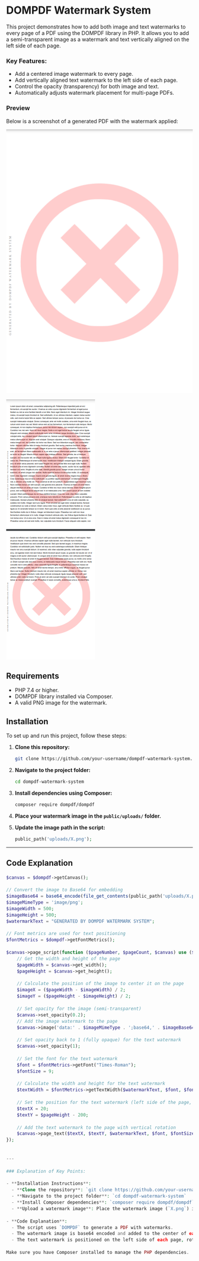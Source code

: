 
# DOMPDF Watermark System

This project demonstrates how to add both image and text watermarks to every page of a PDF using the DOMPDF library in PHP. It allows you to add a semi-transparent image as a watermark and text vertically aligned on the left side of each page.

### Key Features:
- Add a centered image watermark to every page.
- Add vertically aligned text watermark to the left side of each page.
- Control the opacity (transparency) for both image and text.
- Automatically adjusts watermark placement for multi-page PDFs.

### Preview

Below is a screenshot of a generated PDF with the watermark applied:

![PDF Watermark Preview](https://github.com/AromalShaji/dompdf-watermark/blob/main/Screenshot1.png)

![PDF Watermark Preview](https://github.com/AromalShaji/dompdf-watermark/blob/main/Screenshot.png)

## Requirements

- PHP 7.4 or higher.
- DOMPDF library installed via Composer.
- A valid PNG image for the watermark.

## Installation

To set up and run this project, follow these steps:

1. **Clone this repository:**

    ```bash
    git clone https://github.com/your-username/dompdf-watermark-system.git
    ```

2. **Navigate to the project folder:**

    ```bash
    cd dompdf-watermark-system
    ```

3. **Install dependencies using Composer:**

    ```bash
    composer require dompdf/dompdf
    ```

4. **Place your watermark image in the `public/uploads/` folder.**

5. **Update the image path in the script:**

    ```php
    public_path('uploads/X.png');
    ```

---

## Code Explanation

```php
$canvas = $dompdf->getCanvas();

// Convert the image to Base64 for embedding
$imageBase64 = base64_encode(file_get_contents(public_path('uploads/X.png')));
$imageMimeType = 'image/png';
$imageWidth = 500;
$imageHeight = 500;
$watermarkText = "GENERATED BY DOMPDF WATERMARK SYSTEM";

// Font metrics are used for text positioning
$fontMetrics = $dompdf->getFontMetrics();

$canvas->page_script(function ($pageNumber, $pageCount, $canvas) use ($fontMetrics, $imageBase64, $imageMimeType, $imageWidth, $imageHeight, $watermarkText) {
    // Get the width and height of the page
    $pageWidth = $canvas->get_width();
    $pageHeight = $canvas->get_height();

    // Calculate the position of the image to center it on the page
    $imageX = ($pageWidth - $imageWidth) / 2;
    $imageY = ($pageHeight - $imageHeight) / 2;

    // Set opacity for the image (semi-transparent)
    $canvas->set_opacity(0.2);  
    // Add the image watermark to the page
    $canvas->image('data:' . $imageMimeType . ';base64,' . $imageBase64, $imageX, $imageY, $imageWidth, $imageHeight, 'png');

    // Set opacity back to 1 (fully opaque) for the text watermark
    $canvas->set_opacity(1);

    // Set the font for the text watermark
    $font = $fontMetrics->getFont("Times-Roman");
    $fontSize = 9;

    // Calculate the width and height for the text watermark
    $textWidth = $fontMetrics->getTextWidth($watermarkText, $font, $fontSize);

    // Set the position for the text watermark (left side of the page, vertically aligned)
    $textX = 20;
    $textY = $pageHeight - 200; 

    // Add the text watermark to the page with vertical rotation
    $canvas->page_text($textX, $textY, $watermarkText, $font, $fontSize, [0.5, 0.5, 0.5], 0.0, 3, -90);
});


---

### Explanation of Key Points:

- **Installation Instructions**: 
  - **Clone the repository**: `git clone https://github.com/your-username/dompdf-watermark-system.git`
  - **Navigate to the project folder**: `cd dompdf-watermark-system`
  - **Install Composer dependencies**: `composer require dompdf/dompdf`
  - **Upload a watermark image**: Place the watermark image (`X.png`) inside the `public/uploads/` directory.

- **Code Explanation**:
  - The script uses `DOMPDF` to generate a PDF with watermarks.
  - The watermark image is base64 encoded and added to the center of each page with a low opacity.
  - The text watermark is positioned on the left side of each page, rotated, and with added spacing between the characters.

Make sure you have Composer installed to manage the PHP dependencies.
